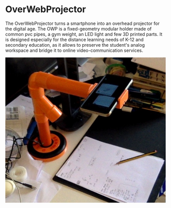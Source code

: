 # OverWebProjector
The OverWebProjector turns a smartphone into an overhead projector for the digital age. The OWP is a fixed-geometry modular holder made of common pvc pipes, a gym weight, an LED light and few 3D printed parts. It is designed especially for the distance learning needs of K-12 and secondary education, as it allows to preserve the student's analog workspace and bridge it to online video-communication services. 

![alt text](https://github.com/aprodi/OWP/blob/main/owp.png?raw=true)
